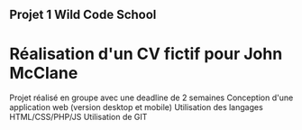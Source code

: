 ## Projet 1 Wild Code School

# Réalisation d'un CV fictif pour John McClane

Projet réalisé en groupe avec une deadline de 2 semaines
Conception d'une application web (version desktop et mobile)
Utilisation des langages HTML/CSS/PHP/JS
Utilisation de GIT
